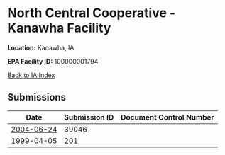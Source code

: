 # North Central Cooperative - Kanawha Facility

**Location:** Kanawha, IA

**EPA Facility ID:** 100000001794

[Back to IA Index](../../index.md)

## Submissions

| Date | Submission ID | Document Control Number |
|------|--------------|-------------------------|
| [2004-06-24](submissions/39046.md) | 39046 |  |
| [1999-04-05](submissions/201.md) | 201 |  |
